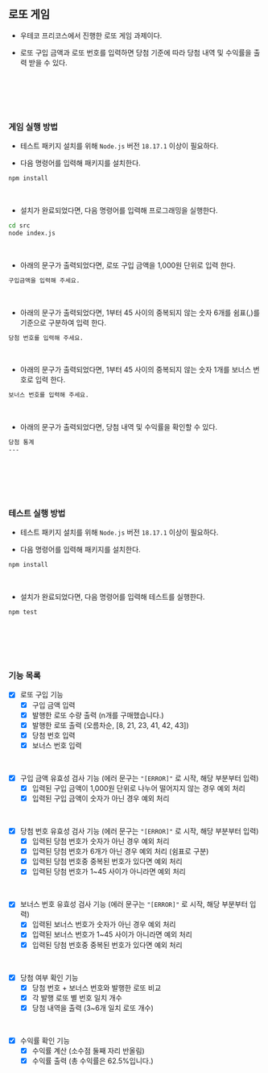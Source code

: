 ## 로또 게임

- 우테코 프리코스에서 진행한 로또 게임 과제이다.

- 로또 구입 금액과 로또 번호를 입력하면 당첨 기준에 따라 당첨 내역 및 수익률을 출력 받을 수 있다.

<br/><br/><br/><br/>

### 게임 실행 방법

- 테스트 패키지 설치를 위해 `Node.js` 버전 `18.17.1` 이상이 필요하다.

- 다음 명령어를 입력해 패키지를 설치한다.

```bash
npm install
```

<br/>

- 설치가 완료되었다면, 다음 명령어를 입력해 프로그래밍을 실행한다.

```bash
cd src
node index.js
```

<br/>

- 아래의 문구가 출력되었다면, 로또 구입 금액을 1,000원 단위로 입력 한다.

```bash
구입금액을 입력해 주세요.
```

<br/>

- 아래의 문구가 출력되었다면, 1부터 45 사이의 중복되지 않는 숫자 6개를 쉼표(,)를 기준으로 구분하여 입력 한다.

```bash
당첨 번호를 입력해 주세요.
```

<br/>

- 아래의 문구가 출력되었다면, 1부터 45 사이의 중복되지 않는 숫자 1개를 보너스 번호로 입력 한다.

```bash
보너스 번호를 입력해 주세요.
```

<br/>

- 아래의 문구가 출력되었다면, 당첨 내역 및 수익률을 확인할 수 있다.

```bash
당첨 통계
---
```

<br/><br/><br/><br/>

### 테스트 실행 방법

- 테스트 패키지 설치를 위해 `Node.js` 버전 `18.17.1` 이상이 필요하다.

- 다음 명령어를 입력해 패키지를 설치한다.

```bash
npm install
```

<br/>

- 설치가 완료되었다면, 다음 명령어를 입력해 테스트를 실행한다.

```bash
npm test
```

<br/><br/><br/><br/>

### 기능 목록

- [x] 로또 구입 기능
  - [x] 구입 금액 입력
  - [x] 발행한 로또 수량 출력 (n개를 구매했습니다.)
  - [x] 발행한 로또 출력 (오름차순, [8, 21, 23, 41, 42, 43])
  - [x] 당첨 번호 입력
  - [x] 보너스 번호 입력

<br/>

- [x] 구입 금액 유효성 검사 기능 (에러 문구는 `"[ERROR]"` 로 시작, 해당 부분부터 입력)
  - [x] 입력된 구입 금액이 1,000원 단위로 나누어 떨어지지 않는 경우 예외 처리
  - [x] 입력된 구입 금액이 숫자가 아닌 경우 예외 처리

<br/>

- [x] 당첨 번호 유효성 검사 기능 (에러 문구는 `"[ERROR]"` 로 시작, 해당 부분부터 입력)
  - [x] 입력된 당첨 번호가 숫자가 아닌 경우 예외 처리
  - [x] 입력된 당첨 번호가 6개가 아닌 경우 예외 처리 (쉼표로 구분)
  - [x] 입력된 당첨 번호중 중복된 번호가 있다면 예외 처리
  - [x] 입력된 당첨 번호가 1~45 사이가 아니라면 예외 처리

<br/>

- [x] 보너스 번호 유효성 검사 기능 (에러 문구는 `"[ERROR]"` 로 시작, 해당 부분부터 입력)
  - [x] 입력된 보너스 번호가 숫자가 아닌 경우 예외 처리
  - [x] 입력된 보너스 번호가 1~45 사이가 아니라면 예외 처리
  - [x] 입력된 당첨 번호중 중복된 번호가 있다면 예외 처리

<br/>

- [x] 당첨 여부 확인 기능
  - [x] 당첨 번호 + 보너스 번호와 발행한 로또 비교
  - [x] 각 발행 로또 별 번호 일치 개수
  - [x] 당첨 내역을 출력 (3~6개 일치 로또 개수)

<br/>

- [x] 수익률 확인 기능
  - [x] 수익률 계산 (소수점 둘째 자리 반올림)
  - [x] 수익률 출력 (총 수익률은 62.5%입니다.)
